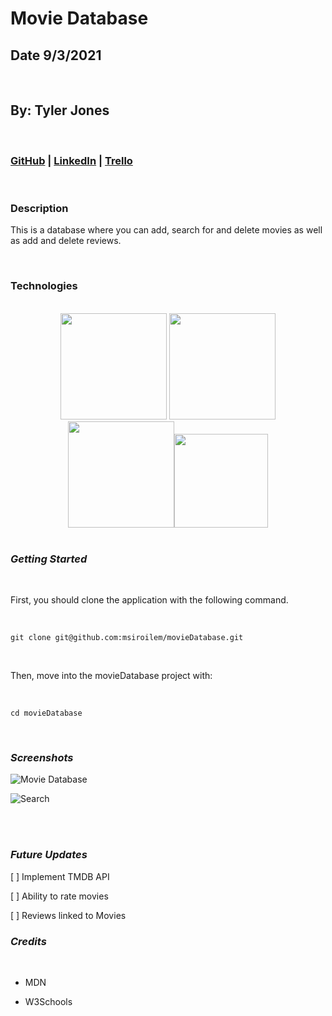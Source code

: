 # Movie Database

## Date 9/3/2021

</br>

## By: Tyler Jones

</br>

### [GitHub](https://github.com/msiroilem) | [LinkedIn](https://www.linkedin.com/in/tylerwadejones/) | [Trello](https://trello.com/b/eb6pO1Wn/movie-database)

</br>

### Description

This is a database where you can add, search for and delete movies as well as add and delete reviews.

<br>

### Technologies

<br/>

<div align="center">
  
  <img src="https://1000logos.net/wp-content/uploads/2020/08/MongoDB-Logo.png" width="170" /> 
<img src="https://www.sohamkamani.com/static/65137ed3c844d05124dcfdab28263c21/38cea/express-routing-logo.png" width="170" /><img src="https://www.metaltoad.com/sites/default/files/styles/large_personal_photo_870x500_/public/2020-05/react-js-blog-header.png?itok=VbfDeSgJ" width="170" /><img src="https://upload.wikimedia.org/wikipedia/commons/thumb/d/d9/Node.js_logo.svg/1200px-Node.js_logo.svg.png" width="150" />
</div>
<br/>

### **_Getting Started_**

</br>

First, you should clone the application with the following command.

</br>

`git clone git@github.com:msiroilem/movieDatabase.git`

</br>

Then, move into the movieDatabase project with:

</br>

`cd movieDatabase`

</br>

### **_Screenshots_**

![Movie Database](https://i.ibb.co/dQ3Z484/Screen-Shot-2021-09-03-at-9-55-02-AM.png)

![Search](https://i.ibb.co/zmTb7ts/Screen-Shot-2021-09-03-at-10-00-58-AM.png)

</br>

</br>

### _Future Updates_

[ ] Implement TMDB API

[ ] Ability to rate movies

[ ] Reviews linked to Movies

### **_Credits_**

</br>

- MDN

- W3Schools
